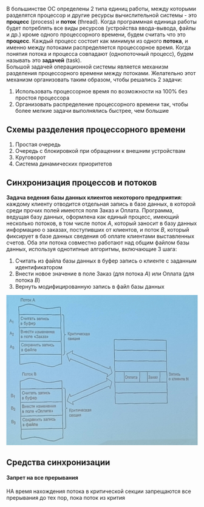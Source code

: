 В большинстве ОС определены 2 типа единиц работы, между которыми разделятся процессор и другие ресурсы вычислительной системы - это **процесс** (process) и **поток** (thread). Когда программная единица работы будет потреблять все виды ресурсов (устройства ввода-вывода, файлы и др.) кроме одного процессорного времени, будем считать что это **процесс**. Каждый процесс состоит как минимум из одного **потока**, и именно между потоками распределяется процессорное время. Когда понятия потока и процесса совпадают (однопоточный процесс), будем называть это **задачей** (task).  
Большой задачей операционной системы является механизм разделения процессорного времени между потоками. Желательно этот механизм организовать таким образом, чтобы решались 2 задачи: 
1. Использовать процессорное время по возможности на 100% без простоя процессора
2. Организовать распределение процессорного времени так, чтобы более мелкие задачи выполнялись быстрее, чем большие
## Схемы разделения процессорного времени
1. Простая очередь
2. Очередь с блокировкой при обращении к внешним устройствам
3. Круговорот
4. Система динамических приоритетов
## Синхронизация процессов и потоков
**Задача ведения базы данных клиентов некоторого предприятия**: каждому клиенту отводится отдельная запись в базе данных, в которой среди прочих полей имеются поля Заказ и Оплата. Программа, ведущая базу данных, оформлена как единый процесс, имеющий несколько потоков, в том числе поток $A$, который заносит в базу данных информацию о заказах, поступивших от клиентов, и поток $B$, который фиксирует в базе данных сведения об оплате клиентами выставленных счетов. Оба эти потока совместно работают над общим файлом базы данных, используя однотипные алгоритмы, включающие 3 шага:
1. Считать из файла базы данных в буфер запись о клиенте с заданным идентификатором
2. Внести новое значение в поле Заказ (для потока $A$) или Оплата (для потока $B$)
3. Вернуть модифицированную запись в файл базы данных
  
![Синхронизация процессов и потоков](../Pictures/05_01.%20Синхронизация%20процессов%20и%20потоков.png)  
## Средства синхронизации
#### Запрет на все прерывания
НА время нахождения потока в критической секции запрещаются все прерывания до тех пор, пока поток из крития